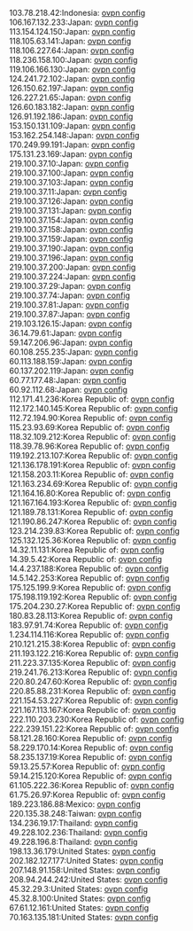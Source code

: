 103.78.218.42:Indonesia: [ovpn config](vpn/103_78_218_42.ovpn)  
106.167.132.233:Japan: [ovpn config](vpn/106_167_132_233.ovpn)  
113.154.124.150:Japan: [ovpn config](vpn/113_154_124_150.ovpn)  
118.105.63.141:Japan: [ovpn config](vpn/118_105_63_141.ovpn)  
118.106.227.64:Japan: [ovpn config](vpn/118_106_227_64.ovpn)  
118.236.158.100:Japan: [ovpn config](vpn/118_236_158_100.ovpn)  
119.106.166.130:Japan: [ovpn config](vpn/119_106_166_130.ovpn)  
124.241.72.102:Japan: [ovpn config](vpn/124_241_72_102.ovpn)  
126.150.62.197:Japan: [ovpn config](vpn/126_150_62_197.ovpn)  
126.227.21.65:Japan: [ovpn config](vpn/126_227_21_65.ovpn)  
126.60.183.182:Japan: [ovpn config](vpn/126_60_183_182.ovpn)  
126.91.192.186:Japan: [ovpn config](vpn/126_91_192_186.ovpn)  
153.150.131.109:Japan: [ovpn config](vpn/153_150_131_109.ovpn)  
153.162.254.148:Japan: [ovpn config](vpn/153_162_254_148.ovpn)  
170.249.99.191:Japan: [ovpn config](vpn/170_249_99_191.ovpn)  
175.131.23.169:Japan: [ovpn config](vpn/175_131_23_169.ovpn)  
219.100.37.10:Japan: [ovpn config](vpn/219_100_37_10.ovpn)  
219.100.37.100:Japan: [ovpn config](vpn/219_100_37_100.ovpn)  
219.100.37.103:Japan: [ovpn config](vpn/219_100_37_103.ovpn)  
219.100.37.11:Japan: [ovpn config](vpn/219_100_37_11.ovpn)  
219.100.37.126:Japan: [ovpn config](vpn/219_100_37_126.ovpn)  
219.100.37.131:Japan: [ovpn config](vpn/219_100_37_131.ovpn)  
219.100.37.154:Japan: [ovpn config](vpn/219_100_37_154.ovpn)  
219.100.37.158:Japan: [ovpn config](vpn/219_100_37_158.ovpn)  
219.100.37.159:Japan: [ovpn config](vpn/219_100_37_159.ovpn)  
219.100.37.190:Japan: [ovpn config](vpn/219_100_37_190.ovpn)  
219.100.37.196:Japan: [ovpn config](vpn/219_100_37_196.ovpn)  
219.100.37.200:Japan: [ovpn config](vpn/219_100_37_200.ovpn)  
219.100.37.224:Japan: [ovpn config](vpn/219_100_37_224.ovpn)  
219.100.37.29:Japan: [ovpn config](vpn/219_100_37_29.ovpn)  
219.100.37.74:Japan: [ovpn config](vpn/219_100_37_74.ovpn)  
219.100.37.81:Japan: [ovpn config](vpn/219_100_37_81.ovpn)  
219.100.37.87:Japan: [ovpn config](vpn/219_100_37_87.ovpn)  
219.103.126.15:Japan: [ovpn config](vpn/219_103_126_15.ovpn)  
36.14.79.61:Japan: [ovpn config](vpn/36_14_79_61.ovpn)  
59.147.206.96:Japan: [ovpn config](vpn/59_147_206_96.ovpn)  
60.108.255.235:Japan: [ovpn config](vpn/60_108_255_235.ovpn)  
60.113.188.159:Japan: [ovpn config](vpn/60_113_188_159.ovpn)  
60.137.202.119:Japan: [ovpn config](vpn/60_137_202_119.ovpn)  
60.77.177.48:Japan: [ovpn config](vpn/60_77_177_48.ovpn)  
60.92.112.68:Japan: [ovpn config](vpn/60_92_112_68.ovpn)  
112.171.41.236:Korea Republic of: [ovpn config](vpn/112_171_41_236.ovpn)  
112.172.140.145:Korea Republic of: [ovpn config](vpn/112_172_140_145.ovpn)  
112.72.194.90:Korea Republic of: [ovpn config](vpn/112_72_194_90.ovpn)  
115.23.93.69:Korea Republic of: [ovpn config](vpn/115_23_93_69.ovpn)  
118.32.109.212:Korea Republic of: [ovpn config](vpn/118_32_109_212.ovpn)  
118.39.78.96:Korea Republic of: [ovpn config](vpn/118_39_78_96.ovpn)  
119.192.213.107:Korea Republic of: [ovpn config](vpn/119_192_213_107.ovpn)  
121.136.178.191:Korea Republic of: [ovpn config](vpn/121_136_178_191.ovpn)  
121.158.203.11:Korea Republic of: [ovpn config](vpn/121_158_203_11.ovpn)  
121.163.234.69:Korea Republic of: [ovpn config](vpn/121_163_234_69.ovpn)  
121.164.16.80:Korea Republic of: [ovpn config](vpn/121_164_16_80.ovpn)  
121.167.164.193:Korea Republic of: [ovpn config](vpn/121_167_164_193.ovpn)  
121.189.78.131:Korea Republic of: [ovpn config](vpn/121_189_78_131.ovpn)  
121.190.86.247:Korea Republic of: [ovpn config](vpn/121_190_86_247.ovpn)  
123.214.239.83:Korea Republic of: [ovpn config](vpn/123_214_239_83.ovpn)  
125.132.125.36:Korea Republic of: [ovpn config](vpn/125_132_125_36.ovpn)  
14.32.11.131:Korea Republic of: [ovpn config](vpn/14_32_11_131.ovpn)  
14.39.5.42:Korea Republic of: [ovpn config](vpn/14_39_5_42.ovpn)  
14.4.237.188:Korea Republic of: [ovpn config](vpn/14_4_237_188.ovpn)  
14.5.142.253:Korea Republic of: [ovpn config](vpn/14_5_142_253.ovpn)  
175.125.199.9:Korea Republic of: [ovpn config](vpn/175_125_199_9.ovpn)  
175.198.119.192:Korea Republic of: [ovpn config](vpn/175_198_119_192.ovpn)  
175.204.230.27:Korea Republic of: [ovpn config](vpn/175_204_230_27.ovpn)  
180.83.28.113:Korea Republic of: [ovpn config](vpn/180_83_28_113.ovpn)  
183.97.91.74:Korea Republic of: [ovpn config](vpn/183_97_91_74.ovpn)  
1.234.114.116:Korea Republic of: [ovpn config](vpn/1_234_114_116.ovpn)  
210.121.215.38:Korea Republic of: [ovpn config](vpn/210_121_215_38.ovpn)  
211.193.122.216:Korea Republic of: [ovpn config](vpn/211_193_122_216.ovpn)  
211.223.37.135:Korea Republic of: [ovpn config](vpn/211_223_37_135.ovpn)  
219.241.76.213:Korea Republic of: [ovpn config](vpn/219_241_76_213.ovpn)  
220.80.247.60:Korea Republic of: [ovpn config](vpn/220_80_247_60.ovpn)  
220.85.88.231:Korea Republic of: [ovpn config](vpn/220_85_88_231.ovpn)  
221.154.53.227:Korea Republic of: [ovpn config](vpn/221_154_53_227.ovpn)  
221.167.113.167:Korea Republic of: [ovpn config](vpn/221_167_113_167.ovpn)  
222.110.203.230:Korea Republic of: [ovpn config](vpn/222_110_203_230.ovpn)  
222.239.151.22:Korea Republic of: [ovpn config](vpn/222_239_151_22.ovpn)  
58.121.28.160:Korea Republic of: [ovpn config](vpn/58_121_28_160.ovpn)  
58.229.170.14:Korea Republic of: [ovpn config](vpn/58_229_170_14.ovpn)  
58.235.137.19:Korea Republic of: [ovpn config](vpn/58_235_137_19.ovpn)  
59.13.25.57:Korea Republic of: [ovpn config](vpn/59_13_25_57.ovpn)  
59.14.215.120:Korea Republic of: [ovpn config](vpn/59_14_215_120.ovpn)  
61.105.222.36:Korea Republic of: [ovpn config](vpn/61_105_222_36.ovpn)  
61.75.26.97:Korea Republic of: [ovpn config](vpn/61_75_26_97.ovpn)  
189.223.186.88:Mexico: [ovpn config](vpn/189_223_186_88.ovpn)  
220.135.38.248:Taiwan: [ovpn config](vpn/220_135_38_248.ovpn)  
134.236.19.17:Thailand: [ovpn config](vpn/134_236_19_17.ovpn)  
49.228.102.236:Thailand: [ovpn config](vpn/49_228_102_236.ovpn)  
49.228.196.8:Thailand: [ovpn config](vpn/49_228_196_8.ovpn)  
198.13.36.179:United States: [ovpn config](vpn/198_13_36_179.ovpn)  
202.182.127.177:United States: [ovpn config](vpn/202_182_127_177.ovpn)  
207.148.91.158:United States: [ovpn config](vpn/207_148_91_158.ovpn)  
208.94.244.242:United States: [ovpn config](vpn/208_94_244_242.ovpn)  
45.32.29.3:United States: [ovpn config](vpn/45_32_29_3.ovpn)  
45.32.8.100:United States: [ovpn config](vpn/45_32_8_100.ovpn)  
67.61.12.161:United States: [ovpn config](vpn/67_61_12_161.ovpn)  
70.163.135.181:United States: [ovpn config](vpn/70_163_135_181.ovpn)  
